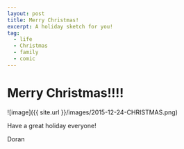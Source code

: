 ```yaml
---
layout: post
title: Merry Christmas!
excerpt: A holiday sketch for you!
tag:
  - life
  - Christmas
  - family
  - comic
---
```


# Merry Christmas!!!! #

![image]({{ site.url }}/images/2015-12-24-CHRISTMAS.png)

Have a great holiday everyone!

Doran
